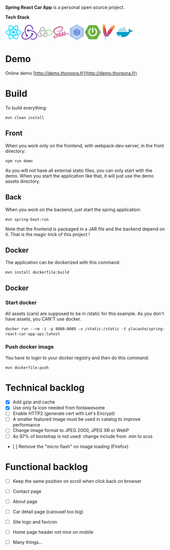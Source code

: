 
__Spring React Car App__ is a personal open source project.

 **Tech Stack**

<img src="/doc/img/tech/react.png" alt="React" title="React 16" width="50px"/><img src="/doc/img/tech/redux.png" alt="Redux" title="Redux 5" width="50px"/><img src="/doc/img/tech/redux-saga.png" alt="Redx-Saga" title="React-Saga 0.16" width="50px"/><img src="/doc/img/tech/sass.png" alt="SASS" title="SASS" width="50px"/><img src="/doc/img/tech/webpack.png" alt="Webpack" title="Webpack 4" width="50px"/><img src="/doc/img/tech/springboot.png" alt="Spring boot" title="Spring boot 2" width="50px"/><img src="/doc/img/tech/maven.png" alt="Maven" title="Maven" width="50px"/><img src="/doc/img/tech/docker.png" alt="Docker" title="Docker" width="50px"/>

# Demo

Online demo [http://demo.thorpora.fr](http://demo.thorpora.fr)


# Build

To build everything:
```shell
mvn clean install 
```

## Front
When you work only on the frontend, with webpack-dev-server, in the front directory:
```shell
npm run demo 
```
As you will not have all external static files, you can only start with the demo. 
When you start the application like that, it will just use the demo assets directory.

## Back
When you work on the backend, just start the spring application:
```shell
mvn spring-boot:run
```
Note that the frontend is packaged in a JAR file and the backend depend on it.
That is the magic trick of this project ! 

## Docker
The application can be dockerized with this command:
```shell
mvn install dockerfile:build
```

## Docker
### Start docker
All assets (cars) are supposed to be in /static for this example. As you don't have assets, you CAN'T use docker.
```shell
docker run --rm -i -p 8080:8080 -v /static:/static -t ylacaute/spring-react-car-app-api:latest
```
### Push docker image
You have to login to your docker registry and then do this command:
```shell
mvn dockerfile:push
```

# Technical backlog
- [x] Add gzip and cache
- [x] Use only fa icon needed from fontawesome
- [ ] Enable HTTP2 (generate cert with Let's Encrypt)
- [ ] A smaller featured image must be used in catalog to improve performance 
- [ ] Change image format to JPEG 2000, JPEG XR or WebP
- [ ] As 97% of bootstrap is not used: change include from .min to scss
- [ ] Remove the "micro flash" on image loading (Firefox)

# Functional backlog
- [ ] Keep the same position on scroll when click back on browser
- [ ] Contact page
- [ ] About page
- [ ] Car detail page (carousel too big)
- [ ] Site logo and favicon
- [ ] Home page header not nice on mobile
- [ ] Many things...


